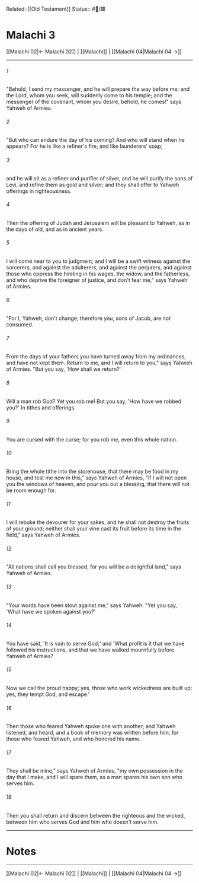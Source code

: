 Related::[[Old Testament]]
Status:: #📖/🟥
# Malachi 3

[[Malachi 02|← Malachi 02]] | [[Malachi]] | [[Malachi 04|Malachi 04 →]]
***



###### 1 
"Behold, I send my messenger, and he will prepare the way before me; and the Lord, whom you seek, will suddenly come to his temple; and the messenger of the covenant, whom you desire, behold, he comes!" says Yahweh of Armies. 

###### 2 
"But who can endure the day of his coming? And who will stand when he appears? For he is like a refiner's fire, and like launderers' soap; 

###### 3 
and he will sit as a refiner and purifier of silver, and he will purify the sons of Levi, and refine them as gold and silver; and they shall offer to Yahweh offerings in righteousness. 

###### 4 
Then the offering of Judah and Jerusalem will be pleasant to Yahweh, as in the days of old, and as in ancient years. 

###### 5 
I will come near to you to judgment; and I will be a swift witness against the sorcerers, and against the adulterers, and against the perjurers, and against those who oppress the hireling in his wages, the widow, and the fatherless, and who deprive the foreigner of justice, and don't fear me," says Yahweh of Armies. 

###### 6 
"For I, Yahweh, don't change; therefore you, sons of Jacob, are not consumed. 

###### 7 
From the days of your fathers you have turned away from my ordinances, and have not kept them. Return to me, and I will return to you," says Yahweh of Armies. "But you say, 'How shall we return?' 

###### 8 
Will a man rob God? Yet you rob me! But you say, 'How have we robbed you?' In tithes and offerings. 

###### 9 
You are cursed with the curse; for you rob me, even this whole nation. 

###### 10 
Bring the whole tithe into the storehouse, that there may be food in my house, and test me now in this," says Yahweh of Armies, "if I will not open you the windows of heaven, and pour you out a blessing, that there will not be room enough for. 

###### 11 
I will rebuke the devourer for your sakes, and he shall not destroy the fruits of your ground; neither shall your vine cast its fruit before its time in the field," says Yahweh of Armies. 

###### 12 
"All nations shall call you blessed, for you will be a delightful land," says Yahweh of Armies. 

###### 13 
"Your words have been stout against me," says Yahweh. "Yet you say, 'What have we spoken against you?' 

###### 14 
You have said, 'It is vain to serve God;' and 'What profit is it that we have followed his instructions, and that we have walked mournfully before Yahweh of Armies? 

###### 15 
Now we call the proud happy; yes, those who work wickedness are built up; yes, they tempt God, and escape.' 

###### 16 
Then those who feared Yahweh spoke one with another; and Yahweh listened, and heard, and a book of memory was written before him, for those who feared Yahweh, and who honored his name. 

###### 17 
They shall be mine," says Yahweh of Armies, "my own possession in the day that I make, and I will spare them, as a man spares his own son who serves him. 

###### 18 
Then you shall return and discern between the righteous and the wicked, between him who serves God and him who doesn't serve him.

---
# Notes


***
[[Malachi 02|← Malachi 02]] | [[Malachi]] | [[Malachi 04|Malachi 04 →]]
